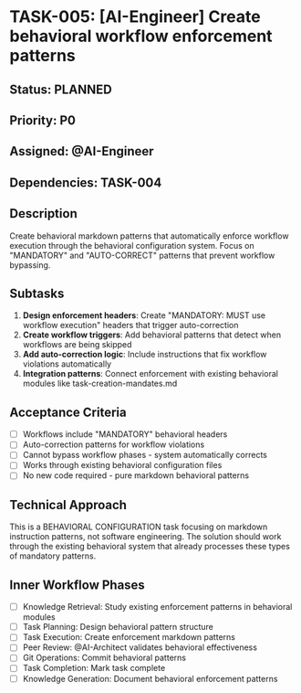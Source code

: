 # TASK-005: [AI-Engineer] Create behavioral workflow enforcement patterns

## Status: PLANNED
## Priority: P0
## Assigned: @AI-Engineer
## Dependencies: TASK-004

## Description
Create behavioral markdown patterns that automatically enforce workflow execution through the behavioral configuration system. Focus on "MANDATORY" and "AUTO-CORRECT" patterns that prevent workflow bypassing.

## Subtasks
1. **Design enforcement headers**: Create "MANDATORY: MUST use workflow execution" headers that trigger auto-correction
2. **Create workflow triggers**: Add behavioral patterns that detect when workflows are being skipped
3. **Add auto-correction logic**: Include instructions that fix workflow violations automatically
4. **Integration patterns**: Connect enforcement with existing behavioral modules like task-creation-mandates.md

## Acceptance Criteria  
- [ ] Workflows include "MANDATORY" behavioral headers
- [ ] Auto-correction patterns for workflow violations
- [ ] Cannot bypass workflow phases - system automatically corrects
- [ ] Works through existing behavioral configuration files
- [ ] No new code required - pure markdown behavioral patterns

## Technical Approach
This is a BEHAVIORAL CONFIGURATION task focusing on markdown instruction patterns, not software engineering. The solution should work through the existing behavioral system that already processes these types of mandatory patterns.

## Inner Workflow Phases
- [ ] Knowledge Retrieval: Study existing enforcement patterns in behavioral modules
- [ ] Task Planning: Design behavioral pattern structure
- [ ] Task Execution: Create enforcement markdown patterns
- [ ] Peer Review: @AI-Architect validates behavioral effectiveness
- [ ] Git Operations: Commit behavioral patterns
- [ ] Task Completion: Mark task complete
- [ ] Knowledge Generation: Document behavioral enforcement patterns